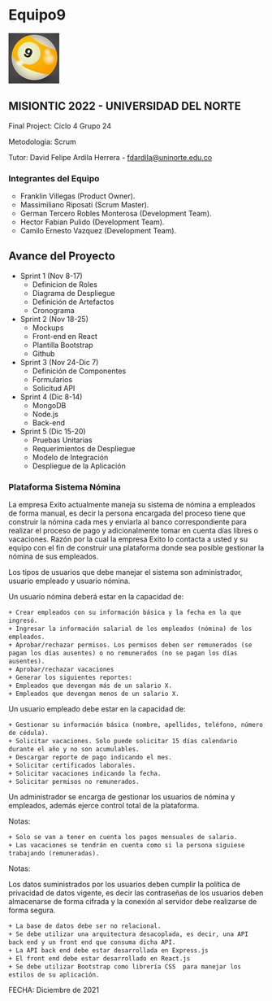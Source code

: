 # Equipo9
<img src="ball_nine.jpg">

## MISIONTIC 2022 - UNIVERSIDAD DEL NORTE
Final Project: Ciclo 4 Grupo 24


Metodologia: Scrum

Tutor: David Felipe Ardila Herrera - fdardila@uninorte.edu.co 

### Integrantes del Equipo ###
<ul>
    <li type="circle">Franklin Villegas (Product Owner).</li>
    <li type="circle">Massimiliano Riposati (Scrum Master).</li>
    <li type="circle">German Tercero Robles Monterosa (Development Team).</li>
    <li type="circle">Hector Fabian Pulido (Development Team).</li>
    <li type="circle">Camilo Ernesto Vazquez (Development Team).</li>
  </ul>
  
## Avance del Proyecto

* Sprint 1 (Nov 8-17)
   + Definicion de Roles
   + Diagrama de Despliegue 
   + Definición de Artefactos
   + Cronograma
* Sprint 2 (Nov 18-25)
   + Mockups
   + Front-end en React
   + Plantilla Bootstrap
   + Github 
* Sprint 3 (Nov 24-Dic 7)
   + Definición de Componentes
   + Formularios
   + Solicitud API
* Sprint 4 (Dic 8-14)
   + MongoDB
   + Node.js
   + Back-end
* Sprint 5 (Dic 15-20)
   + Pruebas Unitarias
   + Requerimientos de Despliegue
   + Modelo de Integración
   + Despliegue de la Aplicación
    
<H3>Plataforma Sistema Nómina</H3>
<p>
La empresa Exito actualmente maneja su sistema de nómina a empleados de forma manual, es decir la persona encargada del proceso tiene que construir la nómina cada mes y enviarla al banco correspondiente para realizar el proceso de pago y adicionalmente tomar en cuenta días libres o vacaciones. Razón por la cual la empresa Exito lo contacta a usted y su equipo con el fin de construir una plataforma donde sea posible gestionar la nómina de sus empleados. 

Los tipos de usuarios que debe manejar el sistema son administrador, usuario empleado y usuario nómina. 

Un usuario nómina deberá estar en la capacidad de: 

    + Crear empleados con su información básica y la fecha en la que ingresó. 
    + Ingresar la información salarial de los empleados (nómina) de los empleados. 
    + Aprobar/rechazar permisos. Los permisos deben ser remunerados (se pagan los días ausentes) o no remunerados (no se pagan los días ausentes). 
    + Aprobar/rechazar vacaciones 
    + Generar los siguientes reportes: 
    + Empleados que devengan más de un salario X. 
    + Empleados que devengan menos de un salario X. 

Un usuario empleado debe estar en la capacidad de: 

    + Gestionar su información básica (nombre, apellidos, teléfono, número de cédula). 
    + Solicitar vacaciones. Solo puede solicitar 15 días calendario durante el año y no son acumulables. 
    + Descargar reporte de pago indicando el mes. 
    + Solicitar certificados laborales. 
    + Solicitar vacaciones indicando la fecha. 
    + Solicitar permisos no remunerados. 

Un administrador se encarga de gestionar los usuarios de nómina y empleados, además ejerce control total de la plataforma. 

Notas: 

    + Solo se van a tener en cuenta los pagos mensuales de salario. 
    + Las vacaciones se tendrán en cuenta como si la persona siguiese trabajando (remuneradas). 

Notas: 

Los datos suministrados por los usuarios deben cumplir la política de privacidad de datos vigente, es decir las contraseñas de los usuarios deben almacenarse de forma cifrada y la conexión al servidor debe realizarse de forma segura. 

    + La base de datos debe ser no relacional. 
    + Se debe utilizar una arquitectura desacoplada, es decir, una API back end y un front end que consuma dicha API. 
    + La API back end debe estar desarrollada en Express.js 
    + El front end debe estar desarrollado en React.js 
    + Se debe utilizar Bootstrap como librería CSS  para manejar los estilos de su aplicación. 
</p>
FECHA: Diciembre de 2021
